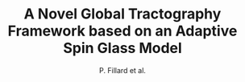 ---
cat: gaia
subcat: architecture
bestof: false
author: P. Fillard et al.
title: A Novel Global Tractography Framework based on an Adaptive Spin Glass Model
year: 2009
type: misc
---